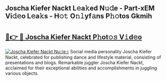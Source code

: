 ## Joscha Kiefer Nackt L𝚎a𝚔ed N𝚞𝚍e - Part-xEM Vi𝚍𝚎o L𝚎a𝚔s - H𝚘𝚝 O𝚗𝚕yf𝚊ns P𝚑𝚘tos Gkmih

# <h2><a href="http://kfcdz3.oniu.top/?m=Joscha+Kiefer+Nackt">🔗👉 🔴 Joscha Kiefer Nackt P𝚑ot𝚘𝚜 V𝚒d𝚎o</a></h2>

[![Joscha Kiefer Nackt Nu𝚍e𝚜](https://i.imgur.com/0qMVB7G.gif)](http://kfcdz3.oniu.top/?m=Joscha+Kiefer+Nackt)
Social media personality Joscha Kiefer Nackt, celebrated for publishing dance and lifestyle material, consisting of presentations and blogs. Remarkable juggler Joscha Kiefer Nackt, acclaimed for their exceptional abilities and accomplishments in juggling various objects.  
